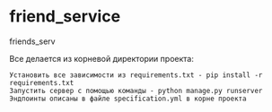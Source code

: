 # friend_service

friends_serv

Все делается из корневой директории проекта:

    Установить все зависимости из requirements.txt - pip install -r requirements.txt
    Запустить сервер с помощью команды - python manage.py runserver
    Эндпоинты описаны в файле specification.yml в корне проекта
